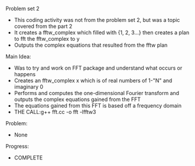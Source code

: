 Problem set 2
- This coding activity was not from the problem set 2, but was a topic covered from the part 2
- It creates a fftw_complex which filled with {1, 2, 3...} then creates a plan to fft the fftw_complex to y
- Outputs the complex equations that resulted from the fftw plan

Main Idea:
- Was to try and work on FFT package and understand what occurs or happens
- Creates an fftw_complex x which is of real numbers of 1-"N" and imaginary 0
- Performs and computes the one-dimensional Fourier transform and outputs the complex equations gained from the FFT
- The equations gained from this FFT is based off a frequency domain
- THE CALL:g++ fft.cc -o fft -lfftw3

Problem:
- None

Progress:
- COMPLETE
